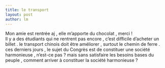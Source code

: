 ```yaml
---
title: le transport 
layout: post
author: lm
---
```

<p>Mon amie est rentrée aj ,  elle m’apporte du chocolat , merci !<br />
Il y a des étudiants qui ne rentrent pas encore , c’est difficile d’acheter un billet . le transport chinois doit être améliorer , surtout le chemin de ferre . ces derniers jours , le sujet du Congrès est de constituer une société harmonieuse , n’est-ce pas ? mais sans satisfaire les besoins bases du peuple , comment arriver à constituer la société harmonieuse ?</p>
